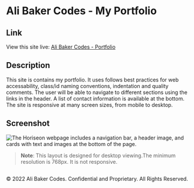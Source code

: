 # Ali Baker Codes - My Portfolio

## Link

View this site live: [Ali Baker Codes - Portfolio](https://alibakercodes.github.io/MyPortfolio/)

## Description

This site is contains my portfolio. It uses follows best practices for web accessability, class/id naming conventions, indentation and quality comments. The user will be able to navigate to different sections using the links in the header. A list of contact information is available at the bottom. The site is responsive at many screen sizes, from mobile to desktop.

## Screenshot

![The Horiseon webpage includes a navigation bar, a header image, and cards with text and images at the bottom of the page.](./assets/images/full-page-screenshot.png)

> **Note**: This layout is designed for desktop viewing.The minimum resolution is 768px. It is not responsive.

##

© 2022 Ali Baker Codes. Confidential and Proprietary. All Rights Reserved.
